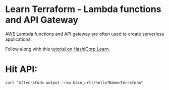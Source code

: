 # Learn Terraform - Lambda functions and API Gateway

AWS Lambda functions and API gateway are often used to create serverless
applications.

Follow along with this [tutorial on HashiCorp
Learn](https://learn.hashicorp.com/tutorials/terraform/lambda-api-gateway?in=terraform/aws).

# Hit API:

```console
curl "$(terraform output -raw base_url)/hello?Name=Terraform"
```